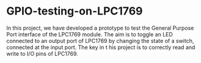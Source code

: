 # GPIO-testing-on-LPC1769
In this project, we have developed a prototype to test the General Purpose Port interface of the LPC1769 module. The aim is to toggle an LED connected to an output port of LPC1769 by changing the state of a switch, connected at the input port. The key in t his project is to correctly read and write to I/O pins of LPC1769.
